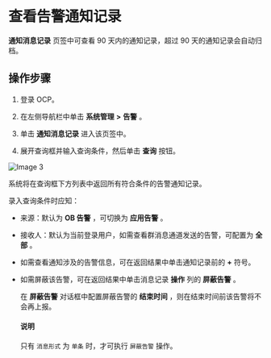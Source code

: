 查看告警通知记录
=============================

**通知消息记录** 页签中可查看 90 天内的通知记录，超过 90 天的通知记录会自动归档。

操作步骤
-------------------------

1. 登录 OCP。



2. 在左侧导航栏中单击 **系统管理** **\>** **告警** 。



3. 单击 **通知消息记录** 进入该页签中。



4. 展开查询框并输入查询条件，然后单击 **查询** 按钮。

  ![Image 3](https://help-static-aliyun-doc.aliyuncs.com/assets/img/zh-CN/3729060261/p271223.png)

  系统将在查询框下方列表中返回所有符合条件的告警通知记录。

   录入查询条件时应知：

   * 来源：默认为 **OB 告警** ，可切换为 **应用告警** 。



   * 接收人：默认为当前登录用户，如需查看群消息通道发送的告警，可配置为 **全部** 。





   * 如需查看通知涉及的告警信息，可在返回结果中单击通知记录前的 **+** 符号。





   <!-- -->

   * 如需屏蔽该告警，可在返回结果中单击消息记录 **操作** 列的 **屏蔽告警** 。

     在 **屏蔽告警** 对话框中配置屏蔽告警的 **结束时间** ，则在结束时间前该告警将不会再上报。

     <main id="notice" type='explain'><h4>说明</h4><p>只有 <code>消息形式</code> 为 <code>单条</code> 时，才可执行 <code>屏蔽告警</code> 操作。</p></main>
